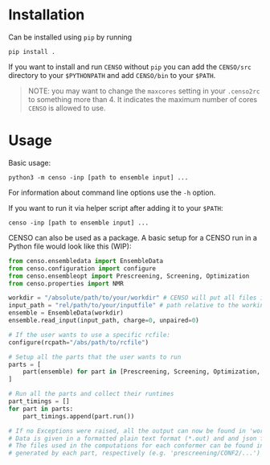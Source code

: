 # Installation
Can be installed using `pip` by running

    pip install .

If you want to install and run `CENSO` without `pip` you can add the `CENSO/src` directory to your `$PYTHONPATH` and add `CENSO/bin` to your `$PATH`.
> NOTE: you may want to change the `maxcores` setting in your `.censo2rc` to something more than 4.
> It indicates the maximum number of cores `CENSO` is allowed to use.

# Usage
Basic usage: 

    python3 -m censo -inp [path to ensemble input] ...

For information about command line options use the `-h` option.

If you want to run it via helper script after adding it to your `$PATH`:

    censo -inp [path to ensemble input] ...

CENSO can also be used as a package. A basic setup for a CENSO run in a Python file would look like this (WIP):
```python
from censo.ensembledata import EnsembleData
from censo.configuration import configure
from censo.ensembleopt import Prescreening, Screening, Optimization
from censo.properties import NMR

workdir = "/absolute/path/to/your/workdir" # CENSO will put all files in this directory
input_path = "rel/path/to/your/inputfile" # path relative to the working directory
ensemble = EnsembleData(workdir)
ensemble.read_input(input_path, charge=0, unpaired=0)

# If the user wants to use a specific rcfile:
configure(rcpath="/abs/path/to/rcfile")

# Setup all the parts that the user wants to run
parts = [
    part(ensemble) for part in [Prescreening, Screening, Optimization, NMR]
]

# Run all the parts and collect their runtimes
part_timings = []
for part in parts:
    part_timings.append(part.run())

# If no Exceptions were raised, all the output can now be found in 'workdir'
# Data is given in a formatted plain text format (*.out) and and json format
# The files used in the computations for each conformer can be found in the folders 
# generated by each part, respectively (e.g. 'prescreening/CONF2/...')
```
